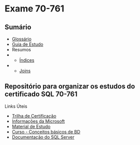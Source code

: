 # Exame 70-761

## Sumário

- [Glossário](GLOSSARIO.md)
- [Guia de Estudo](MATRIZ_CURRICULAR.md)
- Resumos
- - [Índices](RESUMOS/INDICES.md)
- - [Joins](RESUMOS/JOIN.md)

## Repositório para organizar os estudos do certificado SQL 70-761

Links Úteis

* [Trilha de Certificação](https://www.microsoft.com/pt-br/learning/mcsa-sql2016-database-development-certification.aspx)
* [Informações da Microsoft](https://www.microsoft.com/pt-br/learning/exam-70-761.aspx)
* [Material de Estudo](https://www.mssqltips.com/sqlservertip/4644/sql-server-exam-70761-study-material-for-querying-data-with-transactsql)
* [Curso - Conceitos básicos de BD](https://mva.microsoft.com/pt-br/training-courses/conceitos-bsicos-de-bancos-de-dados-8243?l=oQmVTV77_3904984382)
* [Documentação do SQL Server](https://docs.microsoft.com/pt-br/sql/sql-server/)
